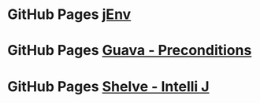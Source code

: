 # GitHub Pages [jEnv](https://dixitgurv.github.io/lightning-talks-jenv/#1)

# GitHub Pages [Guava - Preconditions](https://dixitgurv.github.io/Guava-Preconditions/)

# GitHub Pages [Shelve - Intelli J](https://medium.com/@dixitgurv/intellij-shelve-a-help-in-busy-days-8423c693d809)
